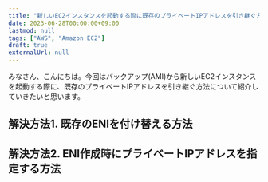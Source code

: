 ```yaml
---
title: "新しいEC2インスタンスを起動する際に既存のプライベートIPアドレスを引き継ぐ方法"
date: 2023-06-28T00:00:00+09:00
lastmod: null
tags: ["AWS", "Amazon EC2"]
draft: true
externalUrl: null
---
```


みなさん、こんにちは。今回はバックアップ(AMI)から新しいEC2インスタンスを起動する際に、既存のプライベートIPアドレスを引き継ぐ方法について紹介していきたいと思います。

## 解決方法1. 既存のENIを付け替える方法

## 解決方法2. ENI作成時にプライベートIPアドレスを指定する方法


